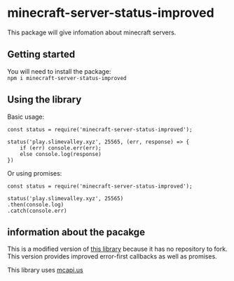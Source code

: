 # minecraft-server-status-improved

This package will give infomation about minecraft servers.

## Getting started

You will need to install the package:  
`npm i minecraft-server-status-improved`

## Using the library

Basic usage:
```
const status = require('minecraft-server-status-improved');
 
status('play.slimevalley.xyz', 25565, (err, response) => {
    if (err) console.err(err);
    else console.log(response)
})
```

Or using promises:

```
const status = require('minecraft-server-status-improved');

status('play.slimevalley.xyz', 25565)
.then(console.log)
.catch(console.err)

```

## information about the pacakge
This is a modified version of [this library](https://www.npmjs.com/package/minecraft-server-status) because it has no repository to fork.  
This version provides improved error-first callbacks as well as promises.

This library uses [mcapi.us](https://mcapi.us)
